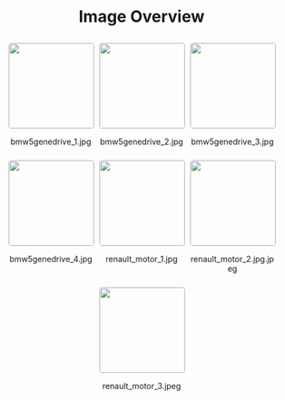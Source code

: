 <style>
    .image-gallery {
        display: flex;
        flex-wrap: wrap;
        gap: 10px;
        justify-content: center;
        padding: 10px;
    }
    .image-gallery img {
        width: 150px;
        height: auto;
        border: 1px solid #ddd;
        border-radius: 5px;
    }
    .image-gallery div {
        flex: 1 1 calc(33.333% - 20px); /* Three images per row on large screens */
        max-width: 150px;
        text-align: center;
    }
    @media (max-width: 768px) {
        .image-gallery div {
            flex: 1 1 calc(50% - 20px); /* Two images per row on medium screens */
        }
    }
    @media (max-width: 480px) {
        .image-gallery div {
            flex: 1 1 100%; /* One image per row on small screens */
        }
    }
</style>
<h1 style ="text-align: center;"> Image Overview </h1> <div class="image-gallery">
<div>
<img src="https://media.evkx.net/multimedia/technology/motors/wrsm/bmw5genedrive_1_st.jpg">
<p>bmw5genedrive_1.jpg</p>
</div>
<div>
<img src="https://media.evkx.net/multimedia/technology/motors/wrsm/bmw5genedrive_2_st.jpg">
<p>bmw5genedrive_2.jpg</p>
</div>
<div>
<img src="https://media.evkx.net/multimedia/technology/motors/wrsm/bmw5genedrive_3_st.jpg">
<p>bmw5genedrive_3.jpg</p>
</div>
<div>
<img src="https://media.evkx.net/multimedia/technology/motors/wrsm/bmw5genedrive_4_st.jpg">
<p>bmw5genedrive_4.jpg</p>
</div>
<div>
<img src="https://media.evkx.net/multimedia/technology/motors/wrsm/renault_motor_1_st.jpg">
<p>renault_motor_1.jpg</p>
</div>
<div>
<img src="https://media.evkx.net/multimedia/technology/motors/wrsm/renault_motor_2.jpg_st.jpeg">
<p>renault_motor_2.jpg.jpeg</p>
</div>
<div>
<img src="https://media.evkx.net/multimedia/technology/motors/wrsm/renault_motor_3_st.jpeg">
<p>renault_motor_3.jpeg</p>
</div>
</div>
